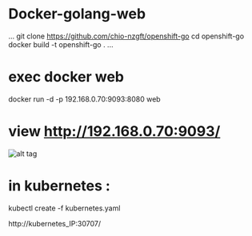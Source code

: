 # Docker-golang-web

...
git clone https://github.com/chio-nzgft/openshift-go
cd openshift-go
docker build -t openshift-go .
...


# exec docker web

docker run -d -p 192.168.0.70:9093:8080 web

# view http://192.168.0.70:9093/



![alt tag](https://pic.pimg.tw/echochio/1482807781-1275197610_n.png)

# in kubernetes :
 
kubectl create -f kubernetes.yaml

http://kubernetes_IP:30707/
